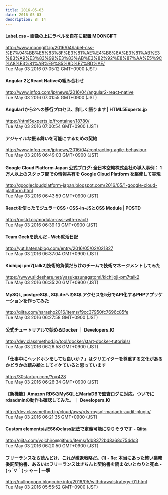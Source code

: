 ```yaml
---
title: 2016-05-03
date: 2016-05-03
description: B! 14
---
```


#### Label.css - 画像の上にラベルを自在に配置 MOONGIFT
http://www.moongift.jp/2016/04/label-css-%E7%94%BB%E5%83%8F%E3%81%AE%E4%B8%8A%E3%81%AB%E3%83%A9%E3%83%99%E3%83%AB%E3%82%92%E8%87%AA%E5%9C%A8%E3%81%AB%E9%85%8D%E7%BD%AE/<br>
Tue May 03 2016 07:05:12 GMT+0900 (JST)<br>


#### Angular 2とReact Nativeの組み合わせ
http://www.infoq.com/jp/news/2016/04/angular2-react-native<br>
Tue May 03 2016 07:01:55 GMT+0900 (JST)<br>


#### Angular1から2への移行プロセス、詳しく語ります | HTML5Experts.jp
https://html5experts.jp/frontainer/18780/<br>
Tue May 03 2016 07:00:54 GMT+0900 (JST)<br>


#### アジャイルな振る舞いを可能にするための契約
http://www.infoq.com/jp/news/2016/04/contracting-agile-behaviour<br>
Tue May 03 2016 06:49:03 GMT+0900 (JST)<br>


#### Google Cloud Platform Japan 公式ブログ: 全日本空輸株式会社の導入事例： 1 万人以上のスタッフ間での情報共有を Google Cloud Platform を駆使して実現
http://googlecloudplatform-japan.blogspot.com/2016/05/1-google-cloud-platform.html<br>
Tue May 03 2016 06:43:59 GMT+0900 (JST)<br>


#### Reactを使ったモジュラーCSS : CSS-in-JSとCSS Module | POSTD
http://postd.cc/modular-css-with-react/<br>
Tue May 03 2016 06:39:13 GMT+0900 (JST)<br>


#### Team Geekを読んだ - Web就活日記
http://yut.hatenablog.com/entry/2016/05/02/021827<br>
Tue May 03 2016 06:37:04 GMT+0900 (JST)<br>


#### Kichijoji pm7[talk2]技術的負債だらけのチームで技術マネージメントしてみた
https://www.slideshare.net/yasukazunagatomi/kichijoji-pm7talk2<br>
Tue May 03 2016 06:35:20 GMT+0900 (JST)<br>


#### MySQL, postgreSQL, SQLiteへのSQLアクセスを5分でAPI化するPHPアプリケーションを作ってみた
http://qiita.com/harasho2016/items/f9cc37950fc7696c85fe<br>
Tue May 03 2016 06:27:58 GMT+0900 (JST)<br>


#### 公式チュートリアルで始めるDocker ｜ Developers.IO
http://dev.classmethod.jp/tool/docker/start-docker-tutorials/<br>
Tue May 03 2016 06:26:58 GMT+0900 (JST)<br>


#### 「仕事中にヘッドホンをしても良いか？」はクリエイターを尊重する文化があるかどうかの踏み絵としてイケていると思っています
http://30startup.com/?p=428<br>
Tue May 03 2016 06:26:34 GMT+0900 (JST)<br>


#### 【新機能】Amazon RDSのMySQLとMariaDBで監査ログに対応。ついでにrdsadminの動作も確認してみた。 ｜ Developers.IO
http://dev.classmethod.jp/cloud/aws/rds-mysql-mariadb-audit-plugin/<br>
Tue May 03 2016 06:21:35 GMT+0900 (JST)<br>


#### Custom elementsはES6のclass記法で定義可能になりそうです - Qiita
http://qiita.com/yoichiro@github/items/fdb8372bd8a68c754dc3<br>
Tue May 03 2016 06:20:50 GMT+0900 (JST)<br>


#### フリーランスなら読んどけ、これが撤退戦略だ。(1) - Re: 本当にあった怖い業務委託契約書、あるいはフリーランスはきちんと契約書を読まないとわりと死ぬ - (っ´∀｀)っ ゃー | 一撃
http://nullpopopo.blogcube.info/2016/05/withdrawalstrategy-01.html<br>
Tue May 03 2016 05:55:52 GMT+0900 (JST)<br>


